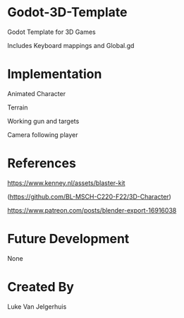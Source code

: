 # Godot-3D-Template

Godot Template for 3D Games

Includes Keyboard mappings and Global.gd

# Implementation
Animated Character

Terrain

Working gun and targets

Camera following player

# References
https://www.kenney.nl/assets/blaster-kit

(https://github.com/BL-MSCH-C220-F22/3D-Character)

https://www.patreon.com/posts/blender-export-16916038

# Future Development
None

# Created By
Luke Van Jelgerhuis


